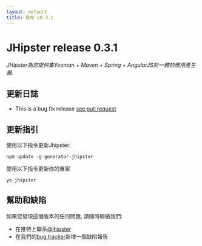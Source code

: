 ```yaml
---
layout: default
title: 發布 v0.3.1
---
```


JHipster release 0.3.1
==================

*JHipster為您提供集Yeoman + Maven + Spring + AngularJS於一體的應用產生器.*

更新日誌
----------

- This is a bug fix release [see pull request](https://github.com/jhipster/generator-jhipster/pull/42)

更新指引
------------

使用以下指令更新Jhipster:

```
npm update -g generator-jhipster
```

使用以下指令更新你的專案

```
yo jhipster
```

幫助和缺陷
--------------

如果您發現這個版本的任何問題, 請隨時聯絡我們:

- 在推特上聯系[@jhipster](https://twitter.com/jhipster)
- 在我們的[bug tracker](https://github.com/jhipster/generator-jhipster/issues?state=open)新增一個缺陷報告
